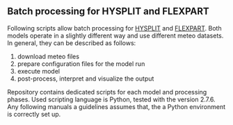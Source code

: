 ## Batch processing for HYSPLIT and FLEXPART

Following scripts allow batch processing for [HYSPLIT](http://ready.arl.noaa.gov/HYSPLIT.php) and [FLEXPART](http://transport.nilu.no/flexpart). Both models operate in a slightly different way and use different meteo datasets. In general, they can be described as follows:

1. download meteo files
2. prepare configuration files for the model run
3. execute model
4. post-process, interpret and visualize the output

Repository contains dedicated scripts for each model and processing phases. Used scripting language is Python, tested with the version 2.7.6. Any following manuals a guidelines assumes that, the a Python environment is correctly set up.